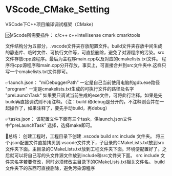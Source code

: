 # VScode_CMake_Setting
VSCode下C++项目编译调试框架（CMake）

🆔VScode所需要插件：
c/c++
c++intellisense
cmark
cmarktools

文件结构分为五部分，.vscode文件夹存放配置文件。build文件夹存放中间生成的静态库、临时文件、可执行文件等，可直接删除，避免了对源程序的污染。src文件存放cpp源程序。最后为主程序main.cpp以及对应的cmakelists.txt文件。
程序将cpp源程序和main.cpp分开存放，事实上，可直接合并到src文件夹中.这样只写一个cmakelists.txt文件即可。

✅launch.json：
"miDebuggerPath" 一定是自己当前使用电脑的gdb.exe路径
"program" 一定是cmakelists.txt生成的可执行文件的路径及名字
"preLaunchTask" 如果要只调试当前生成的exe文件，可将此行注释。如果是先build再直接调试则不用注释。（注：build 和debug是分开的，不注释则合并在一起操作了，如果注释了，要先手动build，再debug）

✅tasks.json：
该配置文件下面有三个task，供launch.json文件中"preLaunchTask" 选择，选择make即可。

🔵总结：
创建工程时，工程目录下创建 .vscode build src include 文件夹。
将三个.json配置文件直接拷贝到.vscode文件夹下，子目录的CMakeLists.txt放到src文件夹下面。主目录的CMakeLists.txt放到工程文件夹下面。环境便配置好了。之后就可以将自己写的头文件源文件放到include和src文件夹下面。
src include 文件夹名字若要修改，同时必须修改主目录下的CMakeLists.txt相关文件名。
build 文件夹下的东西可直接删除，避免污染源程序
